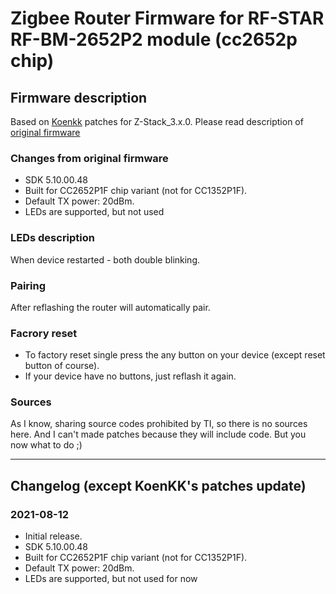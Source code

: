 # Zigbee Router Firmware for RF-STAR RF-BM-2652P2 module (cc2652p chip)

## Firmware description

Based on [Koenkk](https://github.com/Koenkk/Z-Stack-firmware/blob/master/router/Z-Stack_3.x.0/firmware.patch) patches for Z-Stack_3.x.0.
Please read description of [original firmware](https://github.com/Koenkk/Z-Stack-firmware/blob/master/router/Z-Stack_3.x.0/bin/README.md)

### Changes from original firmware
- SDK 5.10.00.48
- Built for CC2652P1F chip variant (not for CC1352P1F).
- Default TX power: 20dBm.
- LEDs are supported, but not used

### LEDs description
When device restarted - both double blinking.

### Pairing
After reflashing the router will automatically pair.

### Facrory reset
- To factory reset single press the any button on your device (except reset button of course).
- If your device have no buttons, just reflash it again.

### Sources

As I know, sharing source codes prohibited by TI, so there is no sources here. And I can't made patches because they will include code. But you now what to do ;)

---

## Changelog (except KoenKK's patches update)

### 2021-08-12

- Initial release.
- SDK 5.10.00.48
- Built for CC2652P1F chip variant (not for CC1352P1F).
- Default TX power: 20dBm. 
- LEDs are supported, but not used for now 

